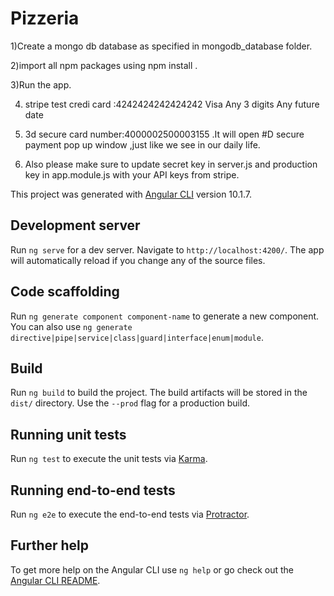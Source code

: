 # Pizzeria

1)Create a mongo db database as specified in mongodb_database folder.

2)import all npm packages using npm install .

3)Run the app.

4) stripe test credi card :4242424242424242	Visa	Any 3 digits	Any future date

5) 3d secure card number:4000002500003155  .It will open #D secure payment pop up window ,just like we see in our daily life.

6) Also please make sure to update secret key in server.js and production key in app.module.js with your API keys from stripe. 

This project was generated with [Angular CLI](https://github.com/angular/angular-cli) version 10.1.7.

## Development server

Run `ng serve` for a dev server. Navigate to `http://localhost:4200/`. The app will automatically reload if you change any of the source files.

## Code scaffolding

Run `ng generate component component-name` to generate a new component. You can also use `ng generate directive|pipe|service|class|guard|interface|enum|module`.

## Build

Run `ng build` to build the project. The build artifacts will be stored in the `dist/` directory. Use the `--prod` flag for a production build.

## Running unit tests

Run `ng test` to execute the unit tests via [Karma](https://karma-runner.github.io).

## Running end-to-end tests

Run `ng e2e` to execute the end-to-end tests via [Protractor](http://www.protractortest.org/).

## Further help

To get more help on the Angular CLI use `ng help` or go check out the [Angular CLI README](https://github.com/angular/angular-cli/blob/master/README.md).
